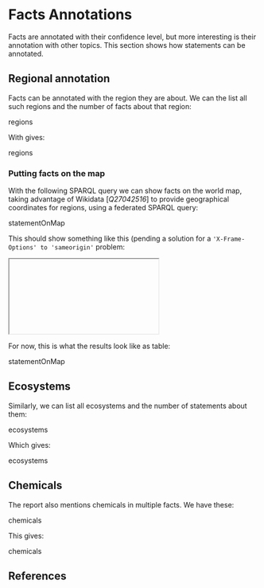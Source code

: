 # Facts Annotations

Facts are annotated with their confidence level, but more interesting is their <topic>annotation</topic>
with other topics. This section shows how statements can be annotated.

## Regional annotation

Facts can be annotated with the region they are about. We can the list all such <topic>regions</topic>
and the number of facts about that region:

<sparql>regions</sparql>

With gives:

<out>regions</out>

### Putting facts on the map

With the following SPARQL query we can show facts on the world map,
taking advantage of Wikidata [<cite>Q27042516</cite>] to provide geographical coordinates for regions,
using a <topic>federated SPARQL query</topic>:

<sparql>statementOnMap</sparql>

This should show something like this (pending a solution for a `'X-Frame-Options' to 'sameorigin'` problem:

<iframe>statementOnMap</iframe>

For now, this is what the results look like as table:

<out limit="10">statementOnMap</out>

## Ecosystems

Similarly, we can list all ecosystems and the number of statements about them:

<sparql>ecosystems</sparql>

Which gives:

<out>ecosystems</out>

## Chemicals

The report also mentions <topic>chemicals</topic> in multiple facts. We have these:

<sparql>chemicals</sparql>

This gives:

<out>chemicals</out>

## References

<references/>
